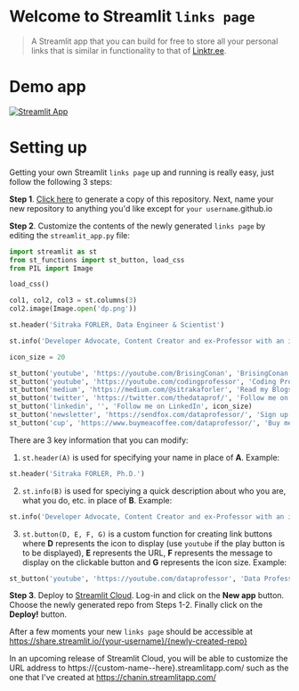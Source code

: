 # Welcome to Streamlit `links page`

> A Streamlit app that you can build for free to store all your personal links that is similar in functionality to that of [Linktr.ee](https://linktr.ee/).


# Demo app

[![Streamlit App](https://static.streamlit.io/badges/streamlit_badge_black_white.svg)](https://chanin.streamlitapp.com/)

# Setting up

Getting your own Streamlit `links page` up and running is really easy, just follow the following 3 steps:

**Step 1**. [Click here](https://github.com/dataprofessor/links/generate) to generate a copy of this repository. Next, name your new repository to anything you'd like except for `your username`.github.io

**Step 2**. Customize the contents of the newly generated `links page` by editing the `streamlit_app.py` file:

```python
import streamlit as st
from st_functions import st_button, load_css
from PIL import Image

load_css()

col1, col2, col3 = st.columns(3)
col2.image(Image.open('dp.png'))

st.header('Sitraka FORLER, Data Engineer & Scientist')

st.info('Developer Advocate, Content Creator and ex-Professor with an interest in Data Science and Bioinformatics')

icon_size = 20

st_button('youtube', 'https://youtube.com/BrisingConan', 'BrisingConan', icon_size)
st_button('youtube', 'https://youtube.com/codingprofessor', 'Coding Professor YouTube channel', icon_size)
st_button('medium', 'https://medium.com/@sitrakaforler', 'Read my Blogs', icon_size)
st_button('twitter', 'https://twitter.com/thedataprof/', 'Follow me on Twitter', icon_size)
st_button('linkedin', '', 'Follow me on LinkedIn', icon_size)
st_button('newsletter', 'https://sendfox.com/dataprofessor/', 'Sign up for my Newsletter', icon_size)
st_button('cup', 'https://www.buymeacoffee.com/dataprofessor/', 'Buy me a Coffee', icon_size)
```

There are 3 key information that you can modify:
1. `st.header(A)` is used for specifying your name in place of **A**.
Example:
```python
st.header('Sitraka FORLER, Ph.D.')
```

2. `st.info(B)` is used for speciying a quick description about who you are, what you do, etc. in place of **B**.
Example:
```python
st.info('Developer Advocate, Content Creator and ex-Professor with an interest in Data Science and Bioinformatics')
```

3. `st.button(D, E, F, G)` is a custom function for creating link buttons where **D** represents the icon to display (use `youtube` if the play button is to be displayed), **E** represents the URL, **F** represents the message to display on the clickable button and **G** represents the icon size.
Example:
```python
st_button('youtube', 'https://youtube.com/dataprofessor', 'Data Professor YouTube channel', icon_size)
```

**Step 3**. Deploy to [Streamlit Cloud](https://streamlit.io/cloud). Log-in and click on the **New app** button. Choose the newly generated repo from Steps 1-2. Finally click on the **Deploy!** button. 

After a few moments your new `links page` should be accessible at https://share.streamlit.io/{your-username}/{newly-created-repo}

In an upcoming release of Streamlit Cloud, you will be able to customize the URL address to https://{custom-name--here}.streamlitapp.com/ such as the one that I've created at https://chanin.streamlitapp.com/
